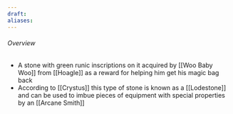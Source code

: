 ```yaml
---
draft: 
aliases:
---
```

###### Overview
- A stone with green runic inscriptions on it acquired by [[Woo Baby Woo]] from [[Hoagle]] as a reward for helping him get his magic bag back
- According to [[Crystus]] this type of stone is known as a [[Lodestone]] and can be used to imbue pieces of equipment with special properties by an [[Arcane Smith]]